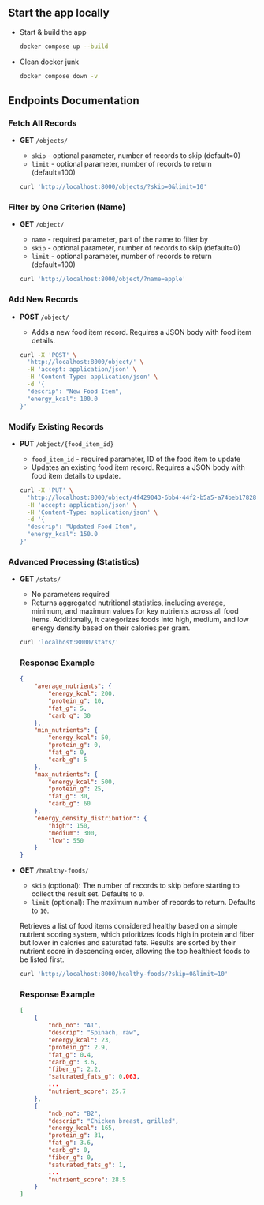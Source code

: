 ## Start the app locally
- Start & build the app
    ```sh
    docker compose up --build
    ```

- Clean docker junk
    ```sh
    docker compose down -v
    ```

## Endpoints Documentation

### Fetch All Records

- **GET** `/objects/`
    - `skip` - optional parameter, number of records to skip (default=0)
    - `limit` - optional parameter, number of records to return (default=100)

    ```sh
    curl 'http://localhost:8000/objects/?skip=0&limit=10'
    ```

### Filter by One Criterion (Name)

- **GET** `/object/`
    - `name` - required parameter, part of the name to filter by
    - `skip` - optional parameter, number of records to skip (default=0)
    - `limit` - optional parameter, number of records to return (default=100)

    ```sh
    curl 'http://localhost:8000/object/?name=apple'
    ```

### Add New Records

- **POST** `/object/`
    - Adds a new food item record. Requires a JSON body with food item details.

    ```sh
    curl -X 'POST' \
      'http://localhost:8000/object/' \
      -H 'accept: application/json' \
      -H 'Content-Type: application/json' \
      -d '{
      "descrip": "New Food Item",
      "energy_kcal": 100.0
    }'
    ```

### Modify Existing Records

- **PUT** `/object/{food_item_id}`
    - `food_item_id` - required parameter, ID of the food item to update
    - Updates an existing food item record. Requires a JSON body with food item details to update.

    ```sh
    curl -X 'PUT' \
      'http://localhost:8000/object/4f429043-6bb4-44f2-b5a5-a74beb17828e' \
      -H 'accept: application/json' \
      -H 'Content-Type: application/json' \
      -d '{
      "descrip": "Updated Food Item",
      "energy_kcal": 150.0
    }'
    ```

### Advanced Processing (Statistics)

- **GET** `/stats/`
    - No parameters required
    - Returns aggregated nutritional statistics, including average, minimum, and maximum values for key nutrients across all food items. Additionally, it categorizes foods into high, medium, and low energy density based on their calories per gram.

    ```sh
    curl 'localhost:8000/stats/'
    ```

    ### Response Example

    ```json
    {
        "average_nutrients": {
            "energy_kcal": 200,
            "protein_g": 10,
            "fat_g": 5,
            "carb_g": 30
        },
        "min_nutrients": {
            "energy_kcal": 50,
            "protein_g": 0,
            "fat_g": 0,
            "carb_g": 5
        },
        "max_nutrients": {
            "energy_kcal": 500,
            "protein_g": 25,
            "fat_g": 30,
            "carb_g": 60
        },
        "energy_density_distribution": {
            "high": 150,
            "medium": 300,
            "low": 550
        }
    }
    ```

- **GET** `/healthy-foods/`
    - `skip` (optional): The number of records to skip before starting to collect the result set. Defaults to `0`.
    - `limit` (optional): The maximum number of records to return. Defaults to `10`.
    
    Retrieves a list of food items considered healthy based on a simple nutrient scoring system, which prioritizes foods high in protein and fiber but lower in calories and saturated fats. Results are sorted by their nutrient score in descending order, allowing the top healthiest foods to be listed first.

    ```sh
    curl 'http://localhost:8000/healthy-foods/?skip=0&limit=10'
    ```
    
    ### Response Example

    ```json
    [
        {
            "ndb_no": "A1",
            "descrip": "Spinach, raw",
            "energy_kcal": 23,
            "protein_g": 2.9,
            "fat_g": 0.4,
            "carb_g": 3.6,
            "fiber_g": 2.2,
            "saturated_fats_g": 0.063,
            ...
            "nutrient_score": 25.7
        },
        {
            "ndb_no": "B2",
            "descrip": "Chicken breast, grilled",
            "energy_kcal": 165,
            "protein_g": 31,
            "fat_g": 3.6,
            "carb_g": 0,
            "fiber_g": 0,
            "saturated_fats_g": 1,
            ...
            "nutrient_score": 28.5
        }
    ]
    ```